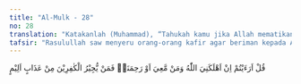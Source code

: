 ```yaml
---
title: "Al-Mulk - 28"
no: 28
translation: "Katakanlah (Muhammad), “Tahukah kamu jika Allah mematikan aku dan orang-orang yang bersamaku atau memberi rahmat kepada kami, (maka kami akan masuk surga), lalu siapa yang dapat melindungi orang-orang kafir dari azab yang pedih?”"
tafsir: "Rasulullah saw menyeru orang-orang kafir agar beriman kepada Allah Yang Maha Esa dan menerangkan bahwa orang-orang yang menyembah berhala itu adalah orang yang bodoh, karena mereka menyembah sesuatu yang tidak dapat mendatangkan manfaat dan mudarat. Sebagai reaksi terhadap seruan Rasulullah itu, mereka berkata kepada teman-temannya, \"Tunggu sajalah sampai saat tuhan kita membunuh atau mencelakakan Muhammad dan pengikut-pengikutnya. Jika mereka telah rusak binasa atau terbunuh semuanya, tentu mereka akan berhenti dengan sendirinya menyiarkan agama mereka. Pada waktu itu barulah kita terlepas dari gangguan dan hasutan-hasutannya.\"\n\nBukankah Allah yang mencukupi hamba-Nya? Mereka menakut-nakutimu dengan (sesembahan) yang selain Dia. Barang siapa dibiarkan sesat oleh Allah maka tidak seorang pun yang dapat memberi petunjuk kepadanya. (az-Zumar/39: 36)\n\nAllah membantah perkataan mereka dengan memerintahkan Nabi Muhammad untuk mengatakan kepada mereka, \"Wahai orang-orang musyrik, cobalah terangkan kepadaku, apakah faedah dan manfaat yang akan kamu peroleh, jika doamu itu diperkenankan oleh berhala-berhala yang kamu sembah selain Allah, sementara aku dan semua orang-orang yang beriman rusak binasa dan mati semua? Apakah kebinasaan aku dan orang-orang yang beriman bersamaku itu dapat membebaskan kamu dari azab Allah yang kamu durhakai itu? Tidaklah kamu sekalian ingat bahwa telah menjadi ketetapan-Nya, bahwa azab itu tetap diberikan kepada setiap orang yang ingkar kepada-Nya dan selalu berbuat kejahatan? Apakah kamu tidak pernah memikirkan akibat doamu itu hai orang-orang kafir? Seandainya aku dan pengikut-pengikutku mati semua dan dimasukkan-Nya ke dalam surga yang dijanjikan-Nya kepada kami, apakah kamu akan lepas dari azab Allah, dan siapakah yang dapat melepaskan kamu dari azab Allah itu?\"\n\nJawaban yang disampaikan oleh Rasulullah saw di atas merupakan jawaban yang sangat tepat dan mempengaruhi hati dan pikiran kaum musyrikin, karena yang menyampaikan perkataan itu kepada mereka adalah orang yang mereka percayai, segani, dan akui kepemimpinannya. Orang itu adalah Nabi Muhammad yang pernah mereka serahi menyelesaikan perselisihan yang terjadi antar mereka, dan mereka mengakui penyelesaiannya itu adalah penyelesaian yang paling tepat dan adil. Walaupun ajaran yang disampaikan Muhammad itu berbeda dengan kepercayaan yang mereka anut, tetapi pribadi Muhammad itu adalah jawaban yang dapat diterima oleh orang yang mau mempergunakan akal pikirannya dengan benar."
---
```


قُلْ اَرَءَيْتُمْ اِنْ اَهْلَكَنِيَ اللّٰهُ وَمَنْ مَّعِيَ اَوْ رَحِمَنَاۙ فَمَنْ يُّجِيْرُ الْكٰفِرِيْنَ مِنْ عَذَابٍ اَلِيْمٍ 
